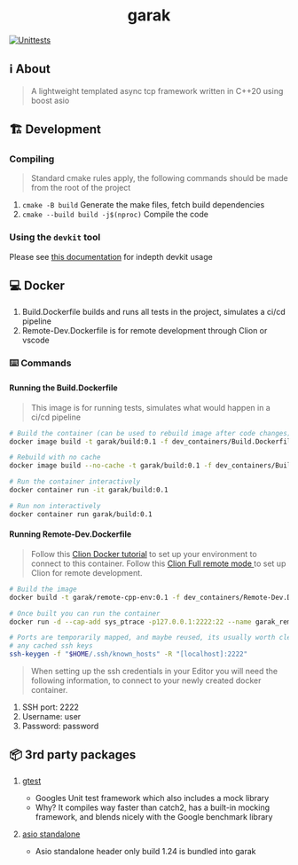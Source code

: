 <div align="center">
    <h1>garak</h1>
</div>

[![Unittests](https://github.com/mattcoding4days/garak/actions/workflows/cmake.yml/badge.svg)](https://github.com/mattcoding4days/garak/actions/workflows/cmake.yml)

## :information_source: About 

> A lightweight templated async tcp framework written in C++20 using boost asio

## :building_construction: Development

### Compiling
> Standard cmake rules apply, the following commands should be made from the root of the project

1. `cmake -B build` Generate the make files, fetch build dependencies
2. `cmake --build build -j$(nproc)` Compile the code

### Using the `devkit` tool
Please see [this documentation](https://github.com/mattcoding4days/cmake-starter#using-the-devkit-tool) for indepth devkit usage
     
## :computer: Docker

1. Build.Dockerfile builds and runs all tests in the project, simulates a ci/cd pipeline
2. Remote-Dev.Dockerfile is for remote development through Clion or vscode

### :keyboard: Commands

#### Running the Build.Dockerfile

> This image is for running tests, simulates what would happen in a ci/cd pipeline

```bash
# Build the container (can be used to rebuild image after code changes)
docker image build -t garak/build:0.1 -f dev_containers/Build.Dockerfile .

# Rebuild with no cache
docker image build --no-cache -t garak/build:0.1 -f dev_containers/Build.Dockerfile.

# Run the container interactively
docker container run -it garak/build:0.1

# Run non interactively
docker container run garak/build:0.1
```

#### Running Remote-Dev.Dockerfile

> Follow this [Clion Docker tutorial](https://blog.jetbrains.com/clion/2020/01/using-docker-with-clion/) to set up your environment to connect to this container.
> Follow this [Clion Full remote mode ](https://www.jetbrains.com/help/clion/remote-projects-support.html) to set up Clion for remote development.

```bash
# Build the image
docker build -t garak/remote-cpp-env:0.1 -f dev_containers/Remote-Dev.Dockerfile .

# Once built you can run the container
docker run -d --cap-add sys_ptrace -p127.0.0.1:2222:22 --name garak_remote_env garak/remote-cpp-env:0.1

# Ports are temporarily mapped, and maybe reused, its usually worth clearing
# any cached ssh keys
ssh-keygen -f "$HOME/.ssh/known_hosts" -R "[localhost]:2222"
```
> When setting up the ssh credentials in your Editor you will need the following information,
> to connect to your newly created docker container.

1. SSH port: 2222
2. Username: user
3. Password: password

## :package: 3rd party packages

1. [gtest](https://github.com/google/googletest)
   - Googles Unit test framework which also includes a mock library
   - Why? It compiles way faster than catch2, has a built-in mocking framework, and blends nicely
     with the Google benchmark library

2. [asio standalone](https://github.com/chriskohlhoff/asio/releases/tag/asio-1-24-0)
    - Asio standalone header only build 1.24 is bundled into garak